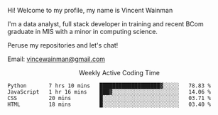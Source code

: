 Hi! Welcome to my profile, my name is Vincent Wainman

I'm a data analyst, full stack developer in training and recent BCom graduate in MIS with a minor in computing science. 

Peruse my repositories and let's chat!

Email: vincewainman@gmail.com

<p align="center"> Weekly Active Coding Time </p>
<!--START_SECTION:waka-->

```text
Python       7 hrs 10 mins   ███████████████████▓░░░░░   78.83 %
JavaScript   1 hr 16 mins    ███▓░░░░░░░░░░░░░░░░░░░░░   14.06 %
CSS          20 mins         █░░░░░░░░░░░░░░░░░░░░░░░░   03.71 %
HTML         18 mins         █░░░░░░░░░░░░░░░░░░░░░░░░   03.40 %
```

<!--END_SECTION:waka-->
